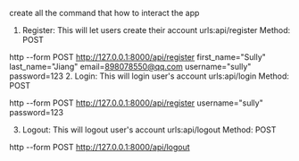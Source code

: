 create all the command that how to interact the app
1. Register: This will let users create their account
urls:api/register
Method: POST

http --form POST http://127.0.0.1:8000/api/register   first_name="Sully"   last_name="Jiang"   email=898078550@qq.com   username="sully"   password=123
2. Login: This will login user's account
urls:api/login
Method: POST

http --form POST http://127.0.0.1:8000/api/register   username="sully"   password=123

3. Logout: This will logout user's account
urls:api/logout
Method: POST

http --form POST http://127.0.0.1:8000/api/logout
